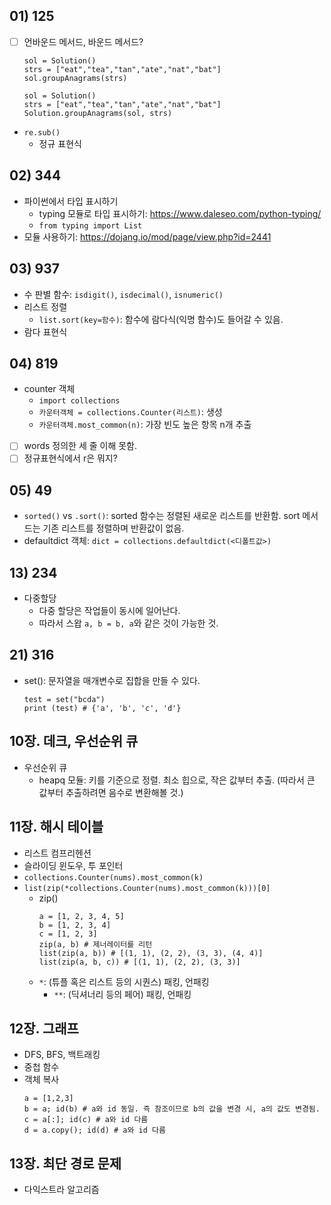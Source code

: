 ## 01) 125
* [ ] 언바운드 메서드, 바운드 메서드?
    ```
    sol = Solution()
    strs = ["eat","tea","tan","ate","nat","bat"]
    sol.groupAnagrams(strs)

    sol = Solution()
    strs = ["eat","tea","tan","ate","nat","bat"]
    Solution.groupAnagrams(sol, strs)
    ```
* `re.sub()`
    * 정규 표현식

## 02) 344
* 파이썬에서 타입 표시하기
    * typing 모듈로 타입 표시하기: https://www.daleseo.com/python-typing/
    * `from typing import List`
* 모듈 사용하기: https://dojang.io/mod/page/view.php?id=2441

## 03) 937
* 수 판별 함수: `isdigit()`, `isdecimal()`, `isnumeric()`
* 리스트 정렬
    * `list.sort(key=함수)`: 함수에 람다식(익명 함수)도 들어갈 수 있음.
* 람다 표현식

## 04) 819
* counter 객체
    * `import collections`
    * `카운터객체 = collections.Counter(리스트)`: 생성
    * `카운터객체.most_common(n)`: 가장 빈도 높은 항목 n개 추출
* [ ] words 정의한 세 줄 이해 못함.
* [ ] 정규표현식에서 r은 뭐지?

## 05) 49
* `sorted()` vs `.sort()`: sorted 함수는 정렬된 새로운 리스트를 반환함. sort 메서드는 기존 리스트를 정렬하며 반환값이 없음.
* defaultdict 객체: `dict = collections.defaultdict(<디폴트값>)`

## 13) 234
* 다중할당
    * 다중 할당은 작업들이 동시에 일어난다.
    * 따라서 스왑 `a, b = b, a`와 같은 것이 가능한 것.

## 21) 316
* set(): 문자열을 매개변수로 집합을 만들 수 있다.
    ```
    test = set("bcda")
    print (test) # {'a', 'b', 'c', 'd'}
    ```

## 10장. 데크, 우선순위 큐
* 우선순위 큐
    * heapq 모듈: 키를 기준으로 정렬. 최소 힙으로, 작은 값부터 추출. (따라서 큰 값부터 추출하려면 음수로 변환해볼 것.)

## 11장. 해시 테이블
* 리스트 컴프리헨션
* 슬라이딩 윈도우, 투 포인터
* `collections.Counter(nums).most_common(k)`
* `list(zip(*collections.Counter(nums).most_common(k)))[0]`
    * zip()
        ```
        a = [1, 2, 3, 4, 5]
        b = [1, 2, 3, 4]
        c = [1, 2, 3]
        zip(a, b) # 제너레이터를 리턴
        list(zip(a, b)) # [(1, 1), (2, 2), (3, 3), (4, 4)]
        list(zip(a, b, c)) # [(1, 1), (2, 2), (3, 3)]
        ```
    * `*`: (튜플 혹은 리스트 등의 시퀀스) 패킹, 언패킹
        * `**`: (딕셔너리 등의 페어) 패킹, 언패킹

## 12장. 그래프
* DFS, BFS, 백트래킹
* 중첩 함수
* 객체 복사
    ```
    a = [1,2,3]
    b = a; id(b) # a와 id 동일. 즉 참조이므로 b의 값을 변경 시, a의 값도 변경됨.
    c = a[:]; id(c) # a와 id 다름
    d = a.copy(); id(d) # a와 id 다름
    ```

## 13장. 최단 경로 문제
* 다익스트라 알고리즘
